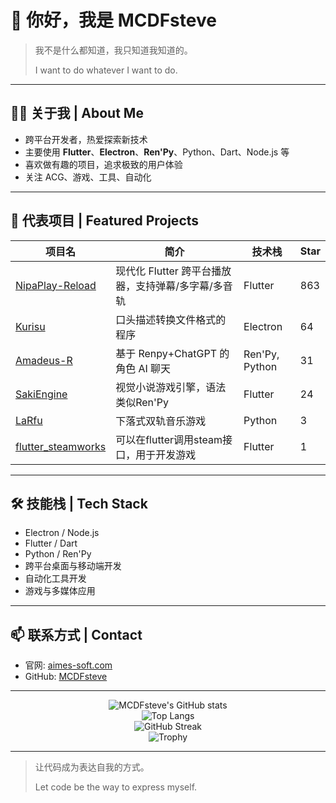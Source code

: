 # 👋 你好，我是 MCDFsteve

> 我不是什么都知道，我只知道我知道的。
> 
> I want to do whatever I want to do.

---

## 🧑‍💻 关于我 | About Me

- 跨平台开发者，热爱探索新技术
- 主要使用 **Flutter**、**Electron**、**Ren'Py**、Python、Dart、Node.js 等
- 喜欢做有趣的项目，追求极致的用户体验
- 关注 ACG、游戏、工具、自动化

---

## 🚀 代表项目 | Featured Projects

| 项目名 | 简介 | 技术栈 | Star |
| ------ | ------------------------------------------------------------ | ------ | ---- |
| [NipaPlay-Reload](https://github.com/MCDFsteve/NipaPlay-Reload) | 现代化 Flutter 跨平台播放器，支持弹幕/多字幕/多音轨 | Flutter | 863 |
| [Kurisu](https://github.com/MCDFsteve/Kurisu) | 口头描述转换文件格式的程序 | Electron | 64 |
| [Amadeus-R](https://github.com/MCDFsteve/Amadeus-R) | 基于 Renpy+ChatGPT 的角色 AI 聊天 | Ren'Py, Python | 31 |
| [SakiEngine](https://github.com/MCDFsteve/SakiEngine) | 视觉小说游戏引擎，语法类似Ren'Py | Flutter | 24 |
| [LaRfu](https://github.com/MCDFsteve/LaRfu) | 下落式双轨音乐游戏 | Python | 3 |
| [flutter_steamworks](https://github.com/MCDFsteve/flutter_steamworks) | 可以在flutter调用steam接口，用于开发游戏 | Flutter | 1 |

---

## 🛠️ 技能栈 | Tech Stack

- Electron / Node.js
- Flutter / Dart
- Python / Ren'Py
- 跨平台桌面与移动端开发
- 自动化工具开发
- 游戏与多媒体应用

---

## 📫 联系方式 | Contact

- 官网: [aimes-soft.com](https://aimes-soft.com)
- GitHub: [MCDFsteve](https://github.com/MCDFsteve)

---

<p align="center">
  <img src="https://github-readme-stats.vercel.app/api?username=MCDFsteve&show_icons=true&theme=tokyonight" alt="MCDFsteve's GitHub stats"/>
  <br/>
  <img src="https://github-readme-stats.vercel.app/api/top-langs/?username=MCDFsteve&layout=compact&theme=tokyonight" alt="Top Langs"/>
  <br/>
  <img src="https://github-readme-streak-stats.herokuapp.com/?user=MCDFsteve&theme=tokyonight" alt="GitHub Streak"/>
  <br/>
  <img src="https://github-profile-trophy.vercel.app/?username=MCDFsteve&theme=tokyonight&column=6" alt="Trophy"/>
</p>

---

> 让代码成为表达自我的方式。
> 
> Let code be the way to express myself. 